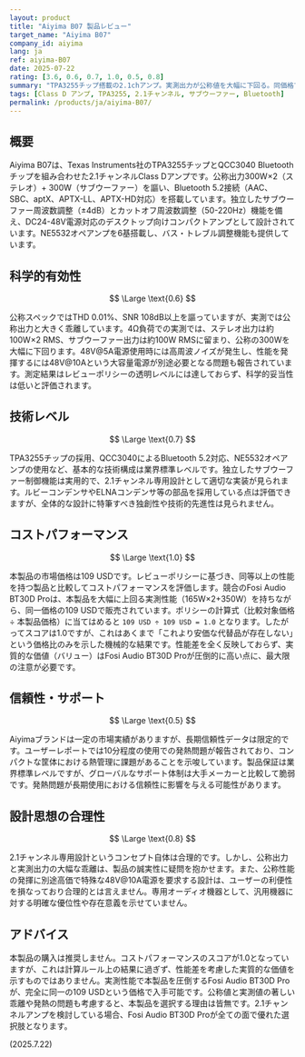 ```yaml
---
layout: product
title: "Aiyima B07 製品レビュー"
target_name: "Aiyima B07"
company_id: aiyima
lang: ja
ref: aiyima-B07
date: 2025-07-22
rating: [3.6, 0.6, 0.7, 1.0, 0.5, 0.8]
summary: "TPA3255チップ搭載の2.1chアンプ。実測出力が公称値を大幅に下回る。同価格で性能が大幅に優れた代替品が存在するため、実質的な価値は低い。"
tags: [Class D アンプ, TPA3255, 2.1チャンネル, サブウーファー, Bluetooth]
permalink: /products/ja/aiyima-B07/
---
```


## 概要

Aiyima B07は、Texas Instruments社のTPA3255チップとQCC3040 Bluetoothチップを組み合わせた2.1チャンネルClass Dアンプです。公称出力300W×2（ステレオ）+ 300W（サブウーファー）を謳い、Bluetooth 5.2接続（AAC、SBC、aptX、APTX-LL、APTX-HD対応）を搭載しています。独立したサブウーファー周波数調整（±4dB）とカットオフ周波数調整（50-220Hz）機能を備え、DC24-48V電源対応のデスクトップ向けコンパクトアンプとして設計されています。NE5532オペアンプを6基搭載し、バス・トレブル調整機能も提供しています。

## 科学的有効性

$$ \Large \text{0.6} $$

公称スペックではTHD 0.01%、SNR 108dB以上を謳っていますが、実測では公称出力と大きく乖離しています。4Ω負荷での実測では、ステレオ出力は約100W×2 RMS、サブウーファー出力は約100W RMSに留まり、公称の300Wを大幅に下回ります。48V@5A電源使用時には高周波ノイズが発生し、性能を発揮するには48V@10Aという大容量電源が別途必要となる問題も報告されています。測定結果はレビューポリシーの透明レベルには達しておらず、科学的妥当性は低いと評価されます。

## 技術レベル

$$ \Large \text{0.7} $$

TPA3255チップの採用、QCC3040によるBluetooth 5.2対応、NE5532オペアンプの使用など、基本的な技術構成は業界標準レベルです。独立したサブウーファー制御機能は実用的で、2.1チャンネル専用設計として適切な実装が見られます。ルビーコンデンサやELNAコンデンサ等の部品を採用している点は評価できますが、全体的な設計に特筆すべき独創性や技術的先進性は見られません。

## コストパフォーマンス

$$ \Large \text{1.0} $$

本製品の市場価格は109 USDです。レビューポリシーに基づき、同等以上の性能を持つ製品と比較してコストパフォーマンスを評価します。競合のFosi Audio BT30D Proは、本製品を大幅に上回る実測性能（165W×2+350W）を持ちながら、同一価格の109 USDで販売されています。ポリシーの計算式（比較対象価格 ÷ 本製品価格）に当てはめると `109 USD ÷ 109 USD = 1.0` となります。したがってスコアは1.0ですが、これはあくまで「これより安価な代替品が存在しない」という価格比のみを示した機械的な結果です。性能差を全く反映しておらず、実質的な価値（バリュー）はFosi Audio BT30D Proが圧倒的に高い点に、最大限の注意が必要です。

## 信頼性・サポート

$$ \Large \text{0.5} $$

Aiyimaブランドは一定の市場実績がありますが、長期信頼性データは限定的です。ユーザーレポートでは10分程度の使用での発熱問題が報告されており、コンパクトな筐体における熱管理に課題があることを示唆しています。製品保証は業界標準レベルですが、グローバルなサポート体制は大手メーカーと比較して脆弱です。発熱問題が長期使用における信頼性に影響を与える可能性があります。

## 設計思想の合理性

$$ \Large \text{0.8} $$

2.1チャンネル専用設計というコンセプト自体は合理的です。しかし、公称出力と実測出力の大幅な乖離は、製品の誠実性に疑問を抱かせます。また、公称性能の発揮に別途高価で特殊な48V@10A電源を要求する設計は、ユーザーの利便性を損なっており合理的とは言えません。専用オーディオ機器として、汎用機器に対する明確な優位性や存在意義を示せていません。

## アドバイス

本製品の購入は推奨しません。コストパフォーマンスのスコアが1.0となっていますが、これは計算ルール上の結果に過ぎず、性能差を考慮した実質的な価値を示すものではありません。実測性能で本製品を圧倒するFosi Audio BT30D Proが、完全に同一の109 USDという価格で入手可能です。公称値と実測値の著しい乖離や発熱の問題も考慮すると、本製品を選択する理由は皆無です。2.1チャンネルアンプを検討している場合、Fosi Audio BT30D Proが全ての面で優れた選択肢となります。

(2025.7.22)
